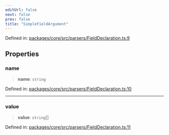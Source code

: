 ```yaml
---
editUrl: false
next: false
prev: false
title: "SimpleFieldArgument"
---
```


Defined in: [packages/core/src/parsers/FieldDeclaration.ts:9](https://github.com/mProjectsCode/obsidian-meta-bind-plugin/blob/164b4e159d0a9103f56c4079fbd94da824499fe4/packages/core/src/parsers/FieldDeclaration.ts#L9)

## Properties

### name

> **name**: `string`

Defined in: [packages/core/src/parsers/FieldDeclaration.ts:10](https://github.com/mProjectsCode/obsidian-meta-bind-plugin/blob/164b4e159d0a9103f56c4079fbd94da824499fe4/packages/core/src/parsers/FieldDeclaration.ts#L10)

***

### value

> **value**: `string`[]

Defined in: [packages/core/src/parsers/FieldDeclaration.ts:11](https://github.com/mProjectsCode/obsidian-meta-bind-plugin/blob/164b4e159d0a9103f56c4079fbd94da824499fe4/packages/core/src/parsers/FieldDeclaration.ts#L11)
